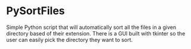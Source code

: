 # PySortFiles
Simple Python script that will automatically sort all the files in a given directory based of their extension.
There is a GUI built with tkinter so the user can easily pick the directory they want to sort.

